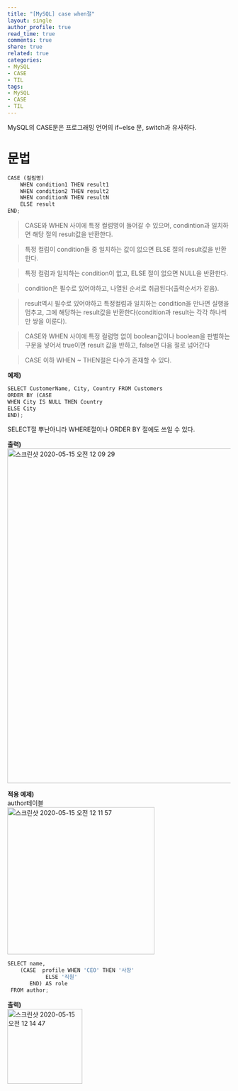 ```yaml
---
title: "[MySQL] case when절"
layout: single
author_profile: true
read_time: true
comments: true
share: true
related: true
categories:
- MySQL
- CASE
- TIL
tags:
- MySQL
- CASE
- TIL
---
```


MySQL의 CASE문은 프로그래밍 언어의 if~else 문, switch과 유사하다.    

# 문법
```python
CASE (컬럼명)  
	WHEN condition1 THEN result1   
	WHEN condition2 THEN result2   
	WHEN conditionN THEN resultN   
	ELSE result   
END;
```

> CASE와 WHEN 사이에 특정 컬럼명이 들어갈 수 있으며,  condintion과 일치하면 해당 절의 result값을 반환한다.   

> 특정 컬럼이 condition들 중 일치하는 값이 없으면 ELSE 절의 result값을 반환한다.   

> 특정 컬럼과 일치하는 condition이 없고, ELSE 절이 없으면  NULL을 반환한다.   

> condition은 필수로 있어야하고, 나열된 순서로 취급된다(출력순서가 같음).   

> result역시 필수로 있어야하고 특정컬럼과 일치하는 condition을 만나면 실행을 멈추고, 그에 해당하는 result값을 반환한다(condition과 result는 각각 하나씩만 쌍을 이룬다).   

> CASE와 WHEN 사이에 특정 컬럼명 없이 boolean값이나 boolean을 판별하는 구문을 넣어서 true이면 result 값을 반하고, false면 다음 절로 넘어간다   

>CASE 이하  WHEN ~ THEN절은 다수가 존재할 수 있다.

**예제)**
```python
SELECT CustomerName, City, Country FROM Customers
ORDER BY (CASE
WHEN City IS NULL THEN Country
ELSE City
END);
```
   
SELECT절 뿌난아니라 WHERE절이나 ORDER BY 절에도 쓰일 수 있다.   

**출력)**   
<img width="755" alt="스크린샷 2020-05-15 오전 12 09 29" src="https://user-images.githubusercontent.com/42554237/81951708-77311480-9640-11ea-8717-ed670d9ac4ed.png">

 
**적용 예제)**   
author테이블   
<img width="332" alt="스크린샷 2020-05-15 오전 12 11 57" src="https://user-images.githubusercontent.com/42554237/81952191-2241ce00-9641-11ea-85bc-b3a24d1340dd.png">

```python
SELECT name,
	(CASE  profile WHEN 'CEO' THEN '사장'
   			ELSE '직원'
	   END) AS role
 FROM author;
```

**출력)**   
<img width="169" alt="스크린샷 2020-05-15 오전 12 14 47" src="https://user-images.githubusercontent.com/42554237/81952182-1f46dd80-9641-11ea-806d-084c82e3518a.png">